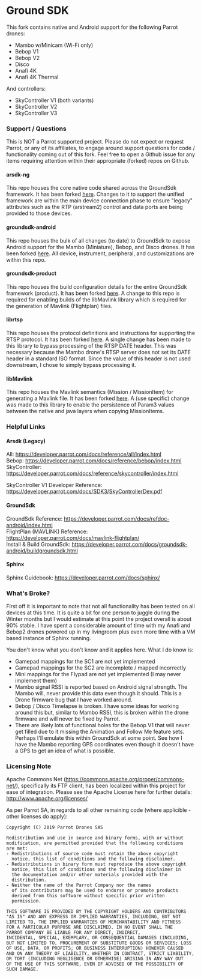# Ground SDK

This fork contains native and Android support for the following Parrot drones:

* Mambo w/Minicam (Wi-Fi only)
* Bebop V1
* Bebop V2
* Disco
* Anafi 4K
* Anafi 4K Thermal

And controllers:

* SkyController V1 (both variants)
* SkyController V2
* SkyController V3

### Support / Questions
This is NOT a Parrot supported project.  Please do not expect or request Parrot, or any of its affiliates, to engage around support questions for code / functionality coming out of this fork.  Feel free to open a Github issue for any items requiring attention within their appropriate (forked) repos on Github.

#### arsdk-ng
This repo houses the core native code shared across the GroundSdk framework.  It has been forked [here](https://github.com/synman/arsdk-ng).  Changes to it to support the unified framework are within the main device connection phase to ensure "legacy" attributes such as the RTP (arstream2) control and data ports are being provided to those devices.

#### groundsdk-android
This repo houses the bulk of all changes (to date) to GroundSdk to expose Android support for the Mambo (Miniature), Bebop, and Disco drones.  It has been forked [here](https://github.com/synman/groundsdk-android).  All device, instrument, peripheral, and customizations are within this repo.

#### groundsdk-product
This repo houses the build configuration details for the entire GroundSdk framework (product).  It has been forked [here](https://github.com/synman/groundsdk-product).  A change to this repo is required for enabling builds of the libMavlink library which is required for the generation of Mavlink (Flightplan) files.

#### librtsp
This repo houses the protocol definitions and instructions for supporting the RTSP protocol.  It has been forked [here](https://github.com/synman/librtsp).  A single change has been made to this library to bypass processing of the RTSP DATE header.   This was necessary because the Mambo drone's RTSP server does not set its DATE header in a standard ISO format.  Since the value of this header is not used downstream, I chose to simply bypass processing it.

#### libMavlink
This repo houses the Mavlink semantics (Mission / MissionItem) for generating a Mavlink file.  It has been forked [here](https://github.com/synman/libMavlink).  A (use specific) change was made to this library to enable the persistence of Param3 values between the native and java layers when copying MissionItems.  

### Helpful Links
#### Arsdk (Legacy) 
All: https://developer.parrot.com/docs/reference/all/index.html <br/>
Bebop: https://developer.parrot.com/docs/reference/bebop/index.html <br/>
SkyController: https://developer.parrot.com/docs/reference/skycontroller/index.html <br/>

SkyController V1 Developer Reference: https://developer.parrot.com/docs/SDK3/SkyControllerDev.pdf <br/>

#### GroundSdk
GroundSdk Reference: https://developer.parrot.com/docs/refdoc-android/index.html <br/>
FlightPlan (MAVLINK) Reference: https://developer.parrot.com/docs/mavlink-flightplan/ <br/>
Install & Build GroundSdk: https://developer.parrot.com/docs/groundsdk-android/buildgroundsdk.html <br/>

#### Sphinx
Sphinx Guidebook:  https://developer.parrot.com/docs/sphinx/ <br/>

### What's Broke?
First off it is important to note that not all functionality has been tested on all devices at this time.  It is quite a bit for one person to juggle during the Winter months but I would estimate at this point the project overall is about 90% stable.  I have spent a considerable amount of time with my Anafi and Bebop2 drones powered up in my livingroom plus even more time with a VM based instance of Sphinx running.

You don't know what you don't know and it applies here.  What I do know is:

* Gamepad mappings for the SC1 are not yet implemented
* Gamepad mappings for the SC2 are incomplete / mapped incorrectly
* Mini mappings for the Flypad are not yet implemented (I may never implement them)
* Mambo signal RSSI is reported based on Android signal strength.  The Mambo will, never provide this data even though it should.  This is a Drone firmware bug that I have worked around.
* Bebop / Disco Timelapse is broken.  I have some ideas for working around this but, similar to Mambo RSSI, this is broken within the drone firmware and will never be fixed by Parrot.
* There are likely lots of functional holes for the Bebop V1 that will never get filled due to it missing the Animation and Follow Me feature sets.  Perhaps I'll emulate this within GroundSdk at some point.  See how I have the Mambo reporting GPS coordinates even though it doesn't have a GPS to get an idea of what is possible.


### Licensing Note
Apache Commons Net (https://commons.apache.org/proper/commons-net/), specifically its FTP client, has been localized within this project for ease of integration.  Please see the Apache License here for further details:  http://www.apache.org/licenses/

As per Parrot SA, in regards to all other remaining code (where applicible - other licenses do apply):

    Copyright (C) 2019 Parrot Drones SAS

    Redistribution and use in source and binary forms, with or without
    modification, are permitted provided that the following conditions
    are met:
    - Redistributions of source code must retain the above copyright
      notice, this list of conditions and the following disclaimer.
    - Redistributions in binary form must reproduce the above copyright
      notice, this list of conditions and the following disclaimer in
      the documentation and/or other materials provided with the
      distribution.
    - Neither the name of the Parrot Company nor the names
      of its contributors may be used to endorse or promote products
      derived from this software without specific prior written
      permission.

    THIS SOFTWARE IS PROVIDED BY THE COPYRIGHT HOLDERS AND CONTRIBUTORS
    "AS IS" AND ANY EXPRESS OR IMPLIED WARRANTIES, INCLUDING, BUT NOT
    LIMITED TO, THE IMPLIED WARRANTIES OF MERCHANTABILITY AND FITNESS
    FOR A PARTICULAR PURPOSE ARE DISCLAIMED. IN NO EVENT SHALL THE
    PARROT COMPANY BE LIABLE FOR ANY DIRECT, INDIRECT,
    INCIDENTAL, SPECIAL, EXEMPLARY, OR CONSEQUENTIAL DAMAGES (INCLUDING,
    BUT NOT LIMITED TO, PROCUREMENT OF SUBSTITUTE GOODS OR SERVICES; LOSS
    OF USE, DATA, OR PROFITS; OR BUSINESS INTERRUPTION) HOWEVER CAUSED
    AND ON ANY THEORY OF LIABILITY, WHETHER IN CONTRACT, STRICT LIABILITY,
    OR TORT (INCLUDING NEGLIGENCE OR OTHERWISE) ARISING IN ANY WAY OUT
    OF THE USE OF THIS SOFTWARE, EVEN IF ADVISED OF THE POSSIBILITY OF
    SUCH DAMAGE.


